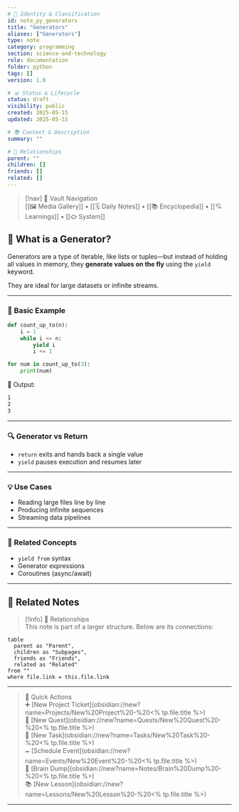 ```yaml
---
# 📄 Identity & Classification
id: note_py_generators
title: "Generators"
aliases: ["Generators"]
type: note
category: programming
section: science-and-technology
role: documentation
folder: python
tags: []
version: 1.0

# 📊 Status & Lifecycle
status: draft
visibility: public
created: 2025-05-15
updated: 2025-05-15

# 📚 Context & Description
summary: ""

# 🧱 Relationships
parent: ""
children: []
friends: []
related: []
---
```



> [!nav] 🧱 Vault Navigation  
> [[🖼 Media Gallery]] • [[🗓 Daily Notes]] • [[📚 Encyclopedia]] • [[💘 Learnings]] • [[⛮  System]]

## 🔄 What is a Generator?

Generators are a type of iterable, like lists or tuples—but instead of holding all values in memory, they **generate values on the fly** using the `yield` keyword.

They are ideal for large datasets or infinite streams.

---

### 🧪 Basic Example

```python
def count_up_to(n):
    i = 1
    while i <= n:
        yield i
        i += 1

for num in count_up_to(3):
    print(num)
```

🧠 Output:

```txt
1
2
3
```

---

### 🔍 Generator vs Return

- `return` exits and hands back a single value
- `yield` pauses execution and resumes later

---

### 💡 Use Cases

- Reading large files line by line
- Producing infinite sequences
- Streaming data pipelines

---

### 🔗 Related Concepts

- `yield from` syntax
- Generator expressions
- Coroutines (async/await)

---

## 🔗 Related Notes

> [!info] 🧠 Relationships  
> This note is part of a larger structure. Below are its connections:

```dataview
table
  parent as "Parent",
  children as "Subpages",
  friends as "Friends",
  related as "Related"
from ""
where file.link = this.file.link
```

---

> 🌛 Quick Actions  
> ➕ [New Project Ticket](obsidian://new?name=Projects/New%20Project%20-%20<% tp.file.title %>)  
> 🌹 [New Quest](obsidian://new?name=Quests/New%20Quest%20-%20<% tp.file.title %>)  
> 🎯 [New Task](obsidian://new?name=Tasks/New%20Task%20-%20<% tp.file.title %>)  
> 🗕 [Schedule Event](obsidian://new?name=Events/New%20Event%20-%20<% tp.file.title %>)  
> 📝 [Brain Dump](obsidian://new?name=Notes/Brain%20Dump%20-%20<% tp.file.title %>)  
> 📚 [New Lesson](obsidian://new?name=Lessons/New%20Lesson%20-%20<% tp.file.title %>)

---
